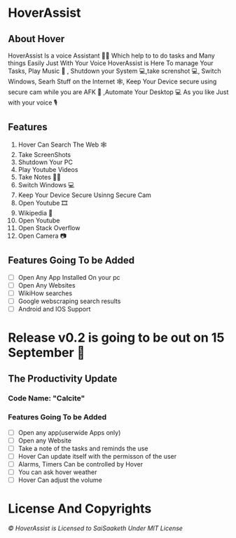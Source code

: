 # HoverAssist #
## About Hover ##
HoverAssist Is a voice Assistant 👨‍🏭 Which help to to do tasks and Many things Easily Just With Your Voice
HoverAssist is Here To manage Your Tasks, Play Music 🎼 , Shutdown your System 💻,take screnshot 💻, Switch Windows, Searh Stuff on the Internet 🕸, Keep Your Device secure using secure cam while you are AFK 🔐 ,Automate Your Desktop 💻 As you like Just with your voice 🎙
## Features ##
1. Hover Can Search The Web 🕸
2. Take ScreenShots 
3. Shutdown Your PC
4. Play Youtube Videos
5. Take Notes 📝📒
6. Switch Windows 💻
7. Keep Your Device Secure Usinng Secure Cam 
8. Open Youtube 🎞
9. Wikipedia 📔
10. Open Youtube
11. Open Stack Overflow
12. Open Camera 📷
## Features Going To be Added ##
- [ ] Open Any App Installed On your pc
- [ ] Open Any Websites 
- [ ] WikiHow searches 
- [ ] Google webscraping search results
- [ ] Android and IOS Support
# Release v0.2 is going to be out on 15 September 🥳 #
## The Productivity Update ##
### Code Name: "Calcite" ###
### Features Going To be Added ##
- [ ] Open any app(userwide Apps only)
- [ ] Open any Website
- [ ] Take a note of the tasks and reminds the use
- [ ] Hover Can update itself with the permisson of the user
- [ ] Alarms, Timers Can be controlled by Hover
- [ ] You can ask hover weather 
- [ ] Hover Can adjust the volume
# License And Copyrights #
*© HoverAssist is Licensed to SaiSaaketh Under MIT License*
